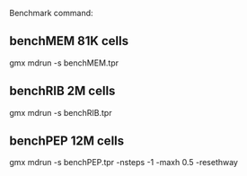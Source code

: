 Benchmark command:

## benchMEM 81K cells
gmx mdrun -s benchMEM.tpr 

## benchRIB 2M cells
gmx mdrun -s benchRIB.tpr

## benchPEP 12M cells
gmx mdrun -s benchPEP.tpr -nsteps -1 -maxh 0.5 -resethway 

